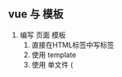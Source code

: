 ## vue 与 模板
1. 编写 页面 模板
    1. 直接在HTML标签中写标签
    2. 使用 template
    3. 使用 单文件 (<template />)
2. 创建 Vue 实例
    在 Vue 的构造函数中提供：data, menthods, computed, watcher, props ...
3. 将 Vue 挂载到页面 (mount)


## 数据驱动模型

- Vue 的执行流程
    1. 获得模板：模板中留下了 "坑" (数据)
    2. 利用vue 构造函数中所提供的数据来填"坑"，得到可以在页面中显示的模板

vue 利用我们提供的数据 和 模板生成了一个新的 HTML ( node 节点)，替换了页面中放置模板的位置。